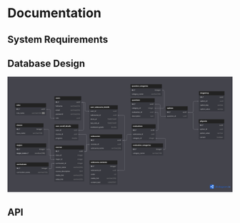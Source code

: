 # Documentation

## System Requirements

## Database Design
![img](./diagram/MPSB%20DB%20SCHEMA.png)

## API 
